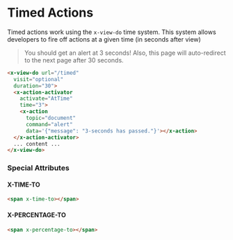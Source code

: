 # Timed Actions

Timed actions work using the ````x-view-do```` time system. This system allows developers to fire off actions at a given time (in seconds after view)

> You should get an alert at 3 seconds! Also, this page will auto-redirect to the next page after 30 seconds.

````html
<x-view-do url="/timed"
  visit="optional"
  duration="30">
  <x-action-activator
    activate="AtTime"
    time="3">
    <x-action
      topic="document"
      command="alert"
      data='{"message": "3-seconds has passed."}'></x-action>
  </x-action-activator>
  ... content ...
</x-view-do>
````

### Special Attributes

#### X-TIME-TO

````html
<span x-time-to></span>
````

#### X-PERCENTAGE-TO

````html
<span x-percentage-to></span>
````